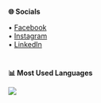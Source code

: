 <strong>🌐 Socials</strong>

• <a href="https://www.facebook.com/jnsngbrll">Facebook</a><br>
• <a href="https://www.instagram.com/jnsngbrll/">Instagram</a><br>
• <a href="https://www.linkedin.com/in/jnsngbrll/">LinkedIn</a> 

#

<strong>📊 Most Used Languages</strong>

<img src="https://github-readme-stats.vercel.app/api/top-langs/?username=jnsngbrll&layout=compact&hide_title=true&bg_color=1a1a1a&title_color=ffffff&text_color=cccccc&border_color=333333" />

